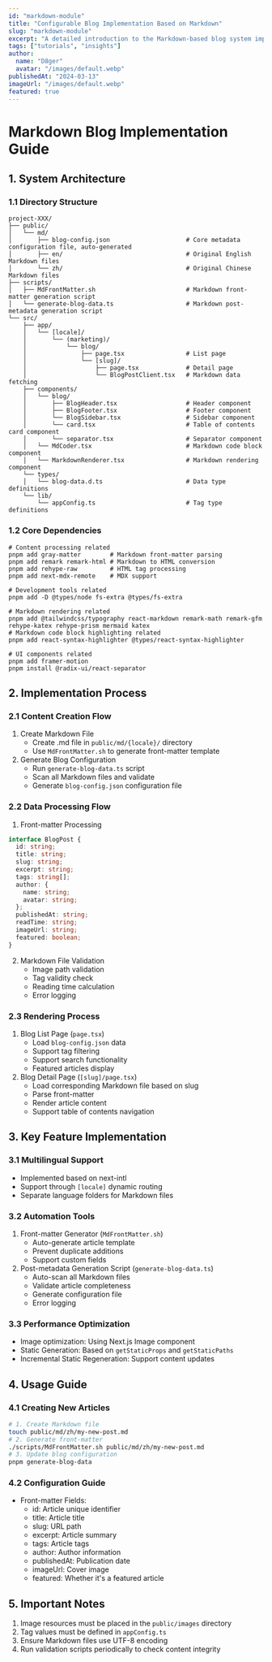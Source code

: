 ```yaml
---
id: "markdown-module"
title: "Configurable Blog Implementation Based on Markdown"
slug: "markdown-module"
excerpt: "A detailed introduction to the Markdown-based blog system implementation in the Space-Brain project, including file structure, processing workflow, and related configurations."
tags: ["tutorials", "insights"]
author:
  name: "D8ger"
  avatar: "/images/default.webp"
publishedAt: "2024-03-13"
imageUrl: "/images/default.webp"
featured: true
---
```


# Markdown Blog Implementation Guide

## 1. System Architecture

### 1.1 Directory Structure
```plaintext
project-XXX/
├── public/
│   └── md/
│       ├── blog-config.json                     # Core metadata configuration file, auto-generated
│       ├── en/                                  # Original English Markdown files
│       └── zh/                                  # Original Chinese Markdown files
├── scripts/
│   ├── MdFrontMatter.sh                         # Markdown front-matter generation script
│   └── generate-blog-data.ts                    # Markdown post-metadata generation script
└── src/
    ├── app/
    │   └── [locale]/
    │       └── (marketing)/
    │           └── blog/
    │               ├── page.tsx                 # List page
    │               └── [slug]/
    │                   ├── page.tsx             # Detail page
    │                   └── BlogPostClient.tsx   # Markdown data fetching
    ├── components/
    │   └── blog/
    │       ├── BlogHeader.tsx                   # Header component
    │       ├── BlogFooter.tsx                   # Footer component
    │       └── BlogSidebar.tsx                  # Sidebar component
    │       └── card.tsx                         # Table of contents card component
    │       └── separator.tsx                    # Separator component
    │   └── MdCoder.tsx                          # Markdown code block component
    │   └── MarkdownRenderer.tsx                 # Markdown rendering component
    └── types/
    │   └── blog-data.d.ts                       # Data type definitions
    └── lib/
        └── appConfig.ts                         # Tag type definitions    
```

### 1.2 Core Dependencies
```shell
# Content processing related
pnpm add gray-matter        # Markdown front-matter parsing
pnpm add remark remark-html # Markdown to HTML conversion
pnpm add rehype-raw         # HTML tag processing
pnpm add next-mdx-remote    # MDX support

# Development tools related
pnpm add -D @types/node fs-extra @types/fs-extra

# Markdown rendering related
pnpm add @tailwindcss/typography react-markdown remark-math remark-gfm rehype-katex rehype-prism mermaid katex
# Markdown code block highlighting related
pnpm add react-syntax-highlighter @types/react-syntax-highlighter

# UI components related
pnpm add framer-motion
pnpm install @radix-ui/react-separator
```

## 2. Implementation Process
### 2.1 Content Creation Flow
1. Create Markdown File
    - Create .md file in `public/md/{locale}/` directory
    - Use `MdFrontMatter.sh` to generate front-matter template
2. Generate Blog Configuration
    - Run `generate-blog-data.ts` script
    - Scan all Markdown files and validate
    - Generate `blog-config.json` configuration file

### 2.2 Data Processing Flow
1. Front-matter Processing
```typescript
interface BlogPost {
  id: string;
  title: string;
  slug: string;
  excerpt: string;
  tags: string[];
  author: {
    name: string;
    avatar: string;
  };
  publishedAt: string;
  readTime: string;
  imageUrl: string;
  featured: boolean;
}
```

2. Markdown File Validation
    - Image path validation
    - Tag validity check
    - Reading time calculation
    - Error logging

### 2.3 Rendering Process
1. Blog List Page (`page.tsx`)
   - Load `blog-config.json` data
   - Support tag filtering
   - Support search functionality
   - Featured articles display
2. Blog Detail Page (`[slug]/page.tsx`)
   - Load corresponding Markdown file based on slug
   - Parse front-matter
   - Render article content
   - Support table of contents navigation

## 3. Key Feature Implementation
### 3.1 Multilingual Support
- Implemented based on next-intl
- Support through `[locale]` dynamic routing
- Separate language folders for Markdown files

### 3.2 Automation Tools
1. Front-matter Generator (`MdFrontMatter.sh`)
   - Auto-generate article template
   - Prevent duplicate additions
   - Support custom fields
2. Post-metadata Generation Script (`generate-blog-data.ts`)
   - Auto-scan all Markdown files
   - Validate article completeness
   - Generate configuration file
   - Error logging

### 3.3 Performance Optimization
- Image optimization: Using Next.js Image component
- Static Generation: Based on `getStaticProps` and `getStaticPaths`
- Incremental Static Regeneration: Support content updates

## 4. Usage Guide
### 4.1 Creating New Articles
```bash
# 1. Create Markdown file
touch public/md/zh/my-new-post.md
# 2. Generate front-matter
./scripts/MdFrontMatter.sh public/md/zh/my-new-post.md
# 3. Update blog configuration
pnpm generate-blog-data
```

### 4.2 Configuration Guide
- Front-matter Fields:
  - id: Article unique identifier
  - title: Article title
  - slug: URL path
  - excerpt: Article summary
  - tags: Article tags
  - author: Author information
  - publishedAt: Publication date
  - imageUrl: Cover image
  - featured: Whether it's a featured article

## 5. Important Notes
1. Image resources must be placed in the `public/images` directory
2. Tag values must be defined in `appConfig.ts`
3. Ensure Markdown files use UTF-8 encoding
4. Run validation scripts periodically to check content integrity